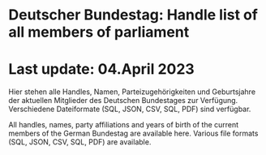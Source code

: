 # Deutscher Bundestag: Handle list of all members of parliament
# Last update: 04.April 2023

Hier stehen alle Handles, Namen, Parteizugehörigkeiten und Geburtsjahre der aktuellen Mitglieder des Deutschen Bundestages zur Verfügung. Verschiedene Dateiformate (SQL, 
JSON, CSV, SQL, PDF) sind verfügbar.

All handles, names, party affiliations and years of birth of the current members of the German Bundestag are available here. Various file formats (SQL, JSON, CSV, SQL, 
PDF) are available.


